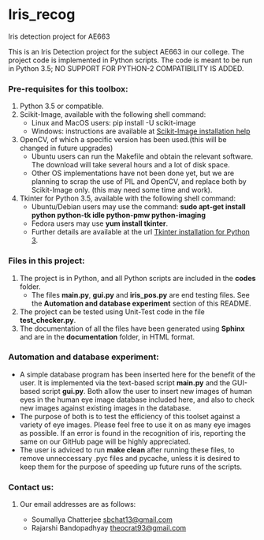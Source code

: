 # Iris_recog
Iris detection project for AE663

This is an Iris Detection project for the subject AE663 in our college. The project code is implemented in Python scripts. The code is meant to be run in Python 3.5; NO SUPPORT FOR PYTHON-2 COMPATIBILITY IS ADDED.

### Pre-requisites for this toolbox:

1. Python 3.5 or compatible.
2. Scikit-Image, available with the following shell command:
    - Linux and MacOS users: pip install -U scikit-image
    - Windows: instructions are available at [Scikit-Image installation help]
3. OpenCV, of which a specific version has been used.(this will be changed in future upgrades)
    - Ubuntu users can run the Makefile and obtain the relevant software. The download will take several hours and a lot of disk space.
    - Other OS implementations have not been done yet, but we are planning to scrap the use of PIL and OpenCV, and replace both by Scikit-Image only. (this may need some time and work).
4. Tkinter for Python 3.5, available with the following shell command:
    - Ubuntu/Debian users may use the command: **sudo apt-get install python python-tk idle python-pmw python-imaging**
    - Fedora users may use **yum install tkinter**.
    - Further details are available at the url [Tkinter installation for Python 3].

### Files in this project:

1. The project is in Python, and all Python scripts are included in the **codes** folder.
    - The files **main.py**, **gui.py** and **iris_pos.py** are end testing files. See the **Automation and database experiment** section of this README.
2. The project can be tested using Unit-Test code in the file **test_checker.py**.
3. The documentation of all the files have been generated using **Sphinx** and are in the **documentation** folder, in HTML format.

### Automation and database experiment:

- A simple database program has been inserted here for the benefit of the user. It is implemented via the text-based script **main.py** and the GUI-based script **gui.py**. Both allow the user to insert new images of human eyes in the human eye image database included here, and also to check new images against existing images in the database.
- The purpose of both is to test the efficiency of this toolset against a variety of eye images. Please feel free to use it on as many eye images as possible. If an error is found in the recognition of iris, reporting the same on our GitHub page will be highly appreciated.
- The user is adviced to run **make clean** after running these files, to remove unneccessary .pyc files and pycache, unless it is desired to keep them for the purpose of speeding up future runs of the scripts.

### Contact us:

1. Our email addresses are as follows:
    - Soumallya Chatterjee [sbchat13@gmail.com]
    - Rajarshi Bandopadhyay [theocrat93@gmail.com]
    
    [Scikit-Image installation help]: <http://www.lfd.uci.edu/~gohlke/pythonlibs/#scikit-image>
    [Tkinter installation for Python 3]: <http://tkinter.unpythonic.net/wiki/How_to_install_Tkinter>
    [sbchat13@gmail.com]: <sbchat13@gmail.com>
    [theocrat93@gmail.com]: <theocrat93@gmail.com>
